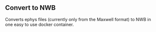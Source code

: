 ## Convert to NWB

Converts ephys files (currently only from the Maxwell format) to NWB in one easy to use docker container.

